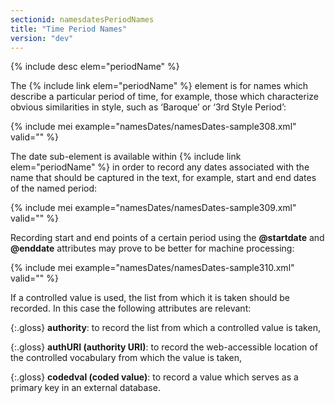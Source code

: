 ```yaml
---
sectionid: namesdatesPeriodNames
title: "Time Period Names"
version: "dev"
---
```


{% include desc elem="periodName" %}

The {% include link elem="periodName" %} element is for names which describe a particular period of time, for example, those which characterize obvious similarities in style, such as ‘Baroque’ or ‘3rd Style Period’:

{% include mei example="namesDates/namesDates-sample308.xml" valid="" %}

The date sub-element is available within {% include link elem="periodName" %} in order to record any dates associated with the name that should be captured in the text, for example, start and end dates of the named period:

{% include mei example="namesDates/namesDates-sample309.xml" valid="" %}

Recording start and end points of a certain period using the **@startdate** and **@enddate** attributes may prove to be better for machine processing:

{% include mei example="namesDates/namesDates-sample310.xml" valid="" %}

If a controlled value is used, the list from which it is taken should be recorded. In this case the following attributes are relevant:

{:.gloss}
**authority**: to record the list from which a controlled value is taken,

{:.gloss}
**authURI (authority URI)**: to record the web-accessible location of the controlled vocabulary from which the value is taken,

{:.gloss}
**codedval (coded value)**: to record a value which serves as a primary key in an external database.
